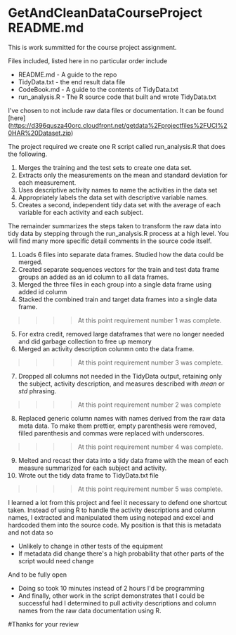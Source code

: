 GetAndCleanDataCourseProject README.md
======================================

This is work summitted for the course project assignment.

Files included, listed here in no particular order include
  * README.md       - A guide to the repo
  * TidyData.txt    - the end result data file
  * CodeBook.md     - A guide to the contents of TidyData.txt
  * run_analysis.R  - The R source code that built and wrote TidyData.txt

I've chosen to not include raw data files or documentation. It can be found [here] (https://d396qusza40orc.cloudfront.net/getdata%2Fprojectfiles%2FUCI%20HAR%20Dataset.zip)

The project required we create one R script called run_analysis.R that does the following. 
  1. Merges the training and the test sets to create one data set.
  2. Extracts only the measurements on the mean and standard deviation for each measurement. 
  3. Uses descriptive activity names to name the activities in the data set
  4. Appropriately labels the data set with descriptive variable names. 
  5. Creates a second, independent tidy data set with the average of each variable for each activity and each subject. 

The remainder summarizes the steps taken to transform the raw data into tidy data by stepping through the run_analysis.R process at a high level. You will find many more specific detail comments in the source code itself.
  1. Loads 6 files into separate data frames. Studied how the data could be merged.
  2. Created separate sequences vectors for the train and test data frame groups an added as an id column to all data frames.
  3. Merged the three files in each group into a single data frame using added id column
  4. Stacked the combined train and target data frames into a single data frame. 
>>>>At this point requirement number 1 was complete. 
  5. For extra credit, removed large dataframes that were no longer needed and did garbage collection to free up memory
  6. Merged an activity description colunmn onto the data frame. 
>>>>At this point requirement number 3 was complete. 
  7. Dropped all columns not needed in the TidyData output, retaining only the subject, activity description, and measures described with *mean* or *std* phrasing.
>>>>At this point requirement number 2 was complete
  8. Replaced generic column names with names derived from the raw data meta data. To make them prettier, empty parenthesis were removed, filled parenthesis and commas were replaced with underscores. 
>>>>At this point requirement number 4 was complete. 
  9. Melted and recast ther data into a tidy data frame with the mean of each measure summarized for each subject and activity.
  10. Wrote out the tidy data frame to TidyData.txt file
>>>>At this point requirement number 5 was complete.
  
I learned a lot from this project and feel it necessary to defend one shortcut taken. Instead of using R to handle the activity descriptions and column names, I extracted and manipulated them using notepad and excel and hardcoded them into the source code. My position is that this is metadata and not data so
  * Unlikely to change in other tests of the equipment
  * If metadata did change there's a high probability that other parts of the script would need change
 
And to be fully open
  * Doing so took 10 minutes instead of 2 hours I'd be programming
  * And finally, other work in the script demonstrates that I could be successful had I determined to pull activity descriptions and column names from the raw data documentation using R.
  
#Thanks for your review

